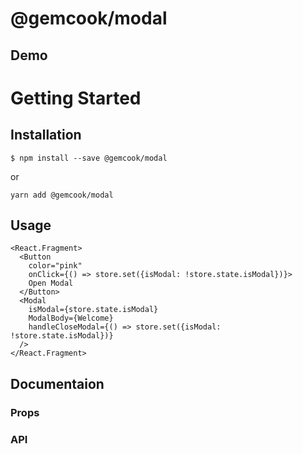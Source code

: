 # @gemcook/modal

## Demo

# Getting Started

## Installation

```
$ npm install --save @gemcook/modal
```

or

```
yarn add @gemcook/modal
```

## Usage

```
<React.Fragment>
  <Button
    color="pink"
    onClick={() => store.set({isModal: !store.state.isModal})}>
    Open Modal
  </Button>
  <Modal
    isModal={store.state.isModal}
    ModalBody={Welcome}
    handleCloseModal={() => store.set({isModal: !store.state.isModal})}
  />
</React.Fragment>
```

## Documentaion

### Props

### API
